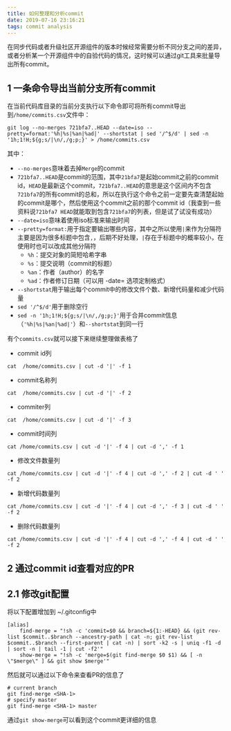 ```yaml
---
title: 如何整理和分析commit
date: 2019-07-16 23:16:21
tags: commit analysis
---
```




在同步代码或者升级社区开源组件的版本时候经常需要分析不同分支之间的差异，或者分析某一个开源组件中的自验代码的情况，这时候可以通过git工具来批量导出所有commit。



<!-- more -->

## 1 一条命令导出当前分支所有commit



在当前代码库目录的当前分支执行以下命令即可将所有commit导出到`/home/commits.csv`文件中：

```shell
git log --no-merges 721bfa7..HEAD --date=iso --pretty=format:'%h|%s|%an|%ad|' --shortstat | sed '/^$/d' | sed -n '1h;1!H;${g;s/|\n/,/g;p;}' > /home/commits.csv
```



其中：

- `--no-merges`意味着去掉`Merge`的commit
- `721bfa7..HEAD`是commit的范围，其中`21bfa7`是起始commit之前的commit id，`HEAD`是最新这个commit，`721bfa7..HEAD`的意思是这个区间内不包含`721bfa7`的所有commit的总和，所以在执行这个命令之前一定要先查清楚起始的commit是哪个，然后使用这个commit之前的那个commit id（我查到一些资料说`721bfa7 HEAD`就能取到包含`721bfa7`的列表，但是试了试没有成功）
- `--date=iso`意味着使用iso标准来输出时间
- `--pretty=format:`用于指定要输出哪些内容，其中之所以使用`|`来作为分隔符主要是因为很多标题中包含`,`，后期不好处理，`|`存在于标题中的概率较小，在使用时也可以改成其他分隔符
  - `%h`：提交对象的简短哈希字串
  - `%s`：提交说明（commit的标题）
  - `%an`：作者（author）的名字
  - `%ad`：作者修订日期（可以用 -date= 选项定制格式）
- `--shortstat`用于输出每个commit中的修改文件个数、新增代码量和减少代码量
- `sed '/^$/d'`用于删除空行
- `sed -n '1h;1!H;${g;s/|\n/,/g;p;}'`用于合并commit信息（`'%h|%s|%an|%ad|'`）和`--shortstat`到同一行



有个`commits.csv`就可以接下来继续整理做表格了

- commit id列

```shell
cat  /home/commits.csv | cut -d '|' -f 1
```

- commit名称列

```shell
cat  /home/commits.csv | cut -d '|' -f 2
```

- commiter列

```shell
cat  /home/commits.csv | cut -d '|' -f 3
```

- commit时间列

```shell
cat /home/commits.csv | cut -d '|' -f 4 | cut -d ',' -f 1 
```

- 修改文件数量列

```shell
cat /home/commits.csv | cut -d '|' -f 4 | cut -d ',' -f 2 | cut -d ' ' -f 2 
```

- 新增代码数量列

```shell
cat /home/commits.csv | cut -d '|' -f 4 | cut -d ',' -f 3 | cut -d ' ' -f 2
```

- 删除代码数量列

```shell
cat /home/commits.csv | cut -d '|' -f 4 | cut -d ',' -f 4 | cut -d ' ' -f 2
```



## 2 通过commit id查看对应的PR



## 2.1 修改git配置



将以下配置增加到 ~/.gitconfig中

```shell
[alias]
    find-merge = "!sh -c 'commit=$0 && branch=${1:-HEAD} && (git rev-list $commit..$branch --ancestry-path | cat -n; git rev-list $commit..$branch --first-parent | cat -n) | sort -k2 -s | uniq -f1 -d | sort -n | tail -1 | cut -f2'"
    show-merge = "!sh -c 'merge=$(git find-merge $0 $1) && [ -n \"$merge\" ] && git show $merge'"
```
然后就可以通过以下命令来查看PR的信息了
```shell
# current branch
git find-merge <SHA-1>
# specify master
git find-merge <SHA-1> master
```
通过`git show-merge`可以看到这个commit更详细的信息


